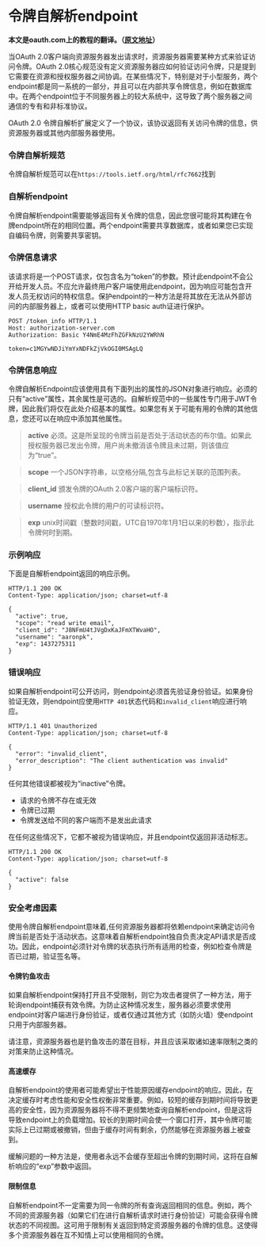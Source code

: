 # 令牌自解析endpoint

**本文是oauth.com上的教程的翻译。（[原文地址](https://www.oauth.com)）**

当OAuth 2.0客户端向资源服务器发出请求时，资源服务器需要某种方式来验证访问令牌。OAuth 2.0核心规范没有定义资源服务器应如何验证访问令牌，只是提到它需要在资源和授权服务器之间协调。在某些情况下，特别是对于小型服务，两个endpoint都是同一系统的一部分，并且可以在内部共享令牌信息，例如在数据库中。在两个endpoint位于不同服务器上的较大系统中，这导致了两个服务器之间通信的专有和非标准协议。

OAuth 2.0 令牌自解析扩展定义了一个协议，该协议返回有关访问令牌的信息，供资源服务器或其他内部服务器使用。

### 令牌自解析规范

令牌自解析规范可以在`https://tools.ietf.org/html/rfc7662`找到

### 自解析endpoint

令牌自解析endpoint需要能够返回有关令牌的信息，因此您很可能将其构建在令牌endpoint所在的相同位置。两个endpoint需要共享数据库，或者如果您已实现自编码令牌，则需要共享密钥。

### 令牌信息请求

该请求将是一个POST请求，仅包含名为“token”的参数。预计此endpoint不会公开给开发人员。不应允许最终用户客户端使用此endpoint，因为响应可能包含开发人员无权访问的特权信息。保护endpoint的一种方法是将其放在无法从外部访问的内部服务器上，或者可以使用HTTP basic auth证进行保护。

```http
POST /token_info HTTP/1.1
Host: authorization-server.com
Authorization: Basic Y4NmE4MzFhZGFkNzU2YWRhN
 
token=c1MGYwNDJiYmYxNDFkZjVkOGI0MSAgLQ
```

### 令牌信息响应

令牌自解析Endpoint应该使用具有下面列出的属性的JSON对象进行响应。必须的只有“active”属性，其余属性是可选的。自解析规范中的一些属性专门用于JWT令牌，因此我们将仅在此处介绍基本的属性。如果您有关于可能有用的令牌的其他信息，您还可以在响应中添加其他属性。

> **active**
> 必须。这是所呈现的令牌当前是否处于活动状态的布尔值。如果此授权服务器已发出令牌，用户尚未撤消该令牌且未过期，则该值应为“true”。

> **scope**
> 一个JSON字符串，以空格分隔,包含与此标记关联的范围列表。

> **client_id**
颁发令牌的OAuth 2.0客户端的客户端标识符。

> **username**
> 授权此令牌的用户的可读标识符。

> **exp**
> unix时间戳（整数时间戳，UTC自1970年1月1日以来的秒数），指示此令牌何时到期。

### 示例响应

下面是自解析endpoint返回的响应示例。

```http
HTTP/1.1 200 OK
Content-Type: application/json; charset=utf-8
 
{
  "active": true,
  "scope": "read write email",
  "client_id": "J8NFmU4tJVgDxKaJFmXTWvaHO",
  "username": "aaronpk",
  "exp": 1437275311
}
```

### 错误响应

如果自解析endpoint可公开访问，则endpoint必须首先验证身份验证。如果身份验证无效，则endpoint应使用`HTTP 401`状态代码和`invalid_client`响应进行响应。

```http
HTTP/1.1 401 Unauthorized
Content-Type: application/json; charset=utf-8
 
{
  "error": "invalid_client",
  "error_description": "The client authentication was invalid"
}
```

任何其他错误都被视为“inactive”令牌。

- 请求的令牌不存在或无效
- 令牌已过期
- 令牌发送给不同的客户端而不是发出此请求

在任何这些情况下，它都不被视为错误响应，并且endpoint仅返回非活动标志。

```http
HTTP/1.1 200 OK
Content-Type: application/json; charset=utf-8
 
{
  "active": false
}
```

### 安全考虑因素

使用令牌自解析endpoint意味着,任何资源服务器都将依赖endpoint来确定访问令牌当前是否处于活动状态。这意味着自解析endpoint独自负责决定API请求是否成功。因此，endpoint必须针对令牌的状态执行所有适用的检查，例如检查令牌是否已过期，验证签名等。

#### 令牌钓鱼攻击

如果自解析endpoint保持打开且不受限制，则它为攻击者提供了一种方法，用于轮询endpoint捕获有效令牌。为防止这种情况发生，服务器必须要求使用endpoint对客户端进行身份验证，或者仅通过其他方式（如防火墙）使endpoint只用于内部服务器。

请注意，资源服务器也是钓鱼攻击的潜在目标，并且应该采取诸如速率限制之类的对策来防止这种情况。

#### 高速缓存

自解析endpoint的使用者可能希望出于性能原因缓存endpoint的响应。因此，在决定缓存时考虑性能和安全性权衡非常重要。例如，较短的缓存到期时间将导致更高的安全性，因为资源服务器将不得不更频繁地查询自解析endpoint，但是这将导致endpoint上的负载增加。较长的到期时间会使一个窗口打开，其中令牌可能实际上已过期或被撤销，但由于缓存时间有剩余，仍然能够在资源服务器上被查到。

缓解问题的一种方法是，使用者永远不会缓存至超出令牌的到期时间，这将在自解析响应的“exp”参数中返回。

#### 限制信息

自解析endpoint不一定需要为同一令牌的所有查询返回相同的信息。例如，两个不同的资源服务器（如果它们在进行自解析请求时进行身份验证）可能会获得令牌状态的不同视图。这可用于限制有关返回到特定资源服务器的令牌的信息。这使得多个资源服务器在互不知情上可以使用相同的令牌。